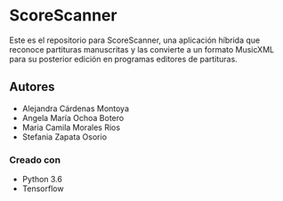 # ScoreScanner
Este es el repositorio para ScoreScanner, una aplicación híbrida que reconoce partituras manuscritas y las convierte a un formato MusicXML para su posterior edición en programas editores de partituras.
## Autores
* Alejandra Cárdenas Montoya 
* Angela María Ochoa Botero
* Maria Camila Morales Rios
* Stefania Zapata Osorio 

### Creado con
* Python 3.6
* Tensorflow

